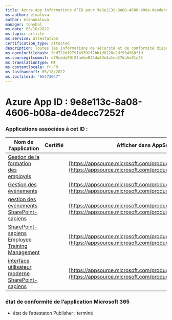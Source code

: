 ```yaml
---
title: Azure App informations d’ID pour 9e8e113c-8a08-4606-b08a-de4decc7252f
ms.author: elmalova
author: elenamalova
manager: tonybal
ms.date: 05/18/2022
ms.topic: article
ms.service: attestation
certification_type: attested
description: Toutes les informations de sécurité et de conformité disponibles pour 9e8e113c-8a08-4606-b08a-de4decc7252f.
ms.openlocfilehash: 3cd722df279fb9392f7bb1d8228c2df934960f1d
ms.sourcegitcommit: d79cdda99f8faebe842da59e3a1ee27da5a91c25
ms.translationtype: MT
ms.contentlocale: fr-FR
ms.lasthandoff: 05/18/2022
ms.locfileid: "65473047"
---
```

# <a name="azure-app-id-9e8e113c-8a08-4606-b08a-de4decc7252f"></a>Azure App ID : 9e8e113c-8a08-4606-b08a-de4decc7252f


### <a name="apps-associated-with-this-id"></a>Applications associées à cet ID :
| **Nom de l’application** | **Certifié** | **Afficher dans AppSource** |
|--------------|---------------|-----------------------|
| [Gestion de la formation des employés](../forward/WA200001512.md) |  | [https://appsource.microsoft.com/product/office/WA200001512](https://appsource.microsoft.com/product/office/WA200001512) |
| [Gestion des événements](../forward/WA200000714.md) |  | [https://appsource.microsoft.com/product/office/WA200000714](https://appsource.microsoft.com/product/office/WA200000714) |
| [gestion des événements SharePoint-sapiens](../forward/WA104380834.md) |  | [https://appsource.microsoft.com/product/office/WA104380834](https://appsource.microsoft.com/product/office/WA104380834) |
| [SharePoint-sapiens Employee Training Management](../forward/WA104380833.md) |  | [https://appsource.microsoft.com/product/office/WA104380833](https://appsource.microsoft.com/product/office/WA104380833) |
| [interface utilisateur moderne SharePoint-sapiens](../forward/WA200003529.md) |  | [https://appsource.microsoft.com/product/office/WA200003529](https://appsource.microsoft.com/product/office/WA200003529) |

### <a name="microsoft-365-app-compliance-status"></a>état de conformité de l’application Microsoft 365
- état de l’attestaton Publisher : terminé
